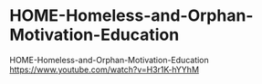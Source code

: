# HOME-Homeless-and-Orphan-Motivation-Education
HOME-Homeless-and-Orphan-Motivation-Education https://www.youtube.com/watch?v=H3r1K-hYYhM
